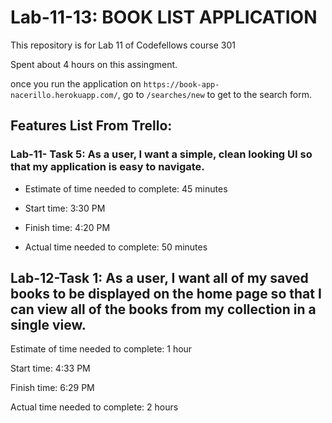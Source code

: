 # Lab-11-13: BOOK LIST APPLICATION

This repository is for Lab 11 of Codefellows course 301

Spent about 4 hours on this assingment.

once you run the application on `https://book-app-nacerillo.herokuapp.com/`, go to `/searches/new` to get to the search form.

## Features List From Trello:

### Lab-11- Task 5: As a user, I want a simple, clean looking UI so that my application is easy to navigate.

- Estimate of time needed to complete: 45 minutes

- Start time: 3:30 PM

- Finish time: 4:20 PM

- Actual time needed to complete: 50 minutes

## Lab-12-Task 1: As a user, I want all of my saved books to be displayed on the home page so that I can view all of the books from my collection in a single view.

Estimate of time needed to complete: 1 hour

Start time: 4:33 PM

Finish time: 6:29 PM

Actual time needed to complete: 2 hours
